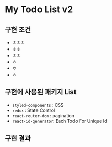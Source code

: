 # My Todo List v2

## 구현 조건

- ㅎㅎㅎ
- ㅎㅎ
- ㅎㅎ
- ㅎ
- ㅎ
- ㅎ

## 구현에 사용된 패키지 List

- `styled-components` : CSS
- `redux` : State Control
- `react-router-dom` : pagination
- `react-id-generator`: Each Todo For Unique Id

## 구현 결과
